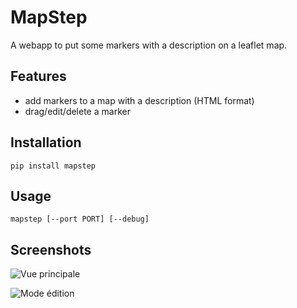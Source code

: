 # MapStep

A webapp to put some markers with a description on a leaflet map.


## Features

- add markers to a map with a description (HTML format)
- drag/edit/delete a marker


## Installation

    pip install mapstep


## Usage

    mapstep [--port PORT] [--debug]


## Screenshots

![Vue principale](https://framapic.org/9rv0qkprLgNA/ZDDVPS49WCFu.png)

![Mode édition](https://framapic.org/UfPzTaJsv2Ih/MewsgOwH3Ate.png)

